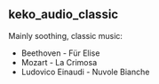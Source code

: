 ## keko_audio_classic
Mainly soothing, classic music:
* Beethoven - Für Elise
* Mozart - La Crimosa
* Ludovico Einaudi - Nuvole Bianche
